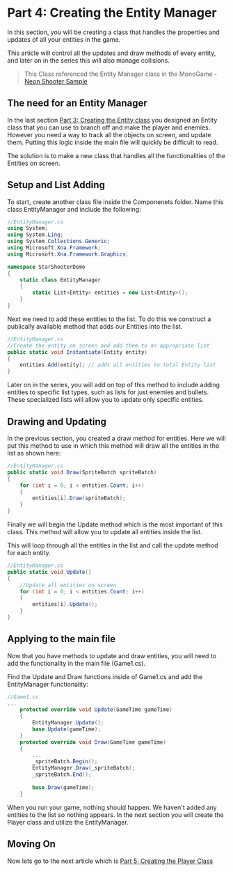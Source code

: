 # Part 4: Creating the Entity Manager
In this section, you will be creating a class that handles the properties and updates of all your entities in the game. 

This article will control all the updates and draw methods of every entity, and later on in the series this will also manage collisions.

> This Class referenced the Entity Manager class in the MonoGame - [Neon Shooter Sample](https://docs.monogame.net/articles/samples.html)

## The need for an Entity Manager
In the last section [Part 3: Creating the Entity class](~/articles/tutorials/3_creating_entity_class.md) you designed an Entity class that you can use to branch off and make the player and enemies. However you need a way to track all the objects on screen, and update them. Putting this logic inside the main file will quickly be difficult to read.

The solution is to make a new class that handles all the functionalities of the Entities on screen. 

## Setup and List Adding
To start, create another class file inside the Componenets folder. Name this class EntityManager and include the following:

```csharp
//EntityManager.cs
using System;
using System.Linq;
using System.Collections.Generic;
using Microsoft.Xna.Framework;
using Microsoft.Xna.Framework.Graphics;

namespace StarShooterDemo
{
    static class EntityManager
    {
        static List<Entity> entities = new List<Entity>();
    }
}
```


Next we need to add these entities to the list. To do this we construct a publically available method that adds our Entities into the list.

```csharp
//EntityManager.cs
//Create the entity on screen and add them to an appropriate list
public static void Instantiate(Entity entity)
{
    entities.Add(entity); // adds all entities to total Entity list
}
```

Later on in the series, you will add on top of this method to include adding entities to specific list types, such as lists for just enemies and bullets. These specialized lists will allow you to update only specific entities.

## Drawing and Updating
In the previous section, you created a draw method for entities. Here we will put this method to use in which this method will draw all the entities in the list as shown here:

```csharp
//EntityManager.cs
public static void Draw(SpriteBatch spriteBatch)
{
    for (int i = 0; i < entities.Count; i++)
    {
        entities[i].Draw(spriteBatch);
    }
}
```

Finally we will begin the Update method which is the most important of this class. This method will allow you to update all entities inside the list. 

This will loop through all the entities in the list and call the update method for each entity.
```csharp
//EntityManager.cs
public static void Update()
{
    //Update all entities on screen
    for (int i = 0; i < entities.Count; i++)
    {
        entities[i].Update();
    }
}
```

## Applying to the main file
Now that you have methods to update and draw entities, you will need to add the functionality in the main file (Game1.cs).

Find the Update and Draw functions inside of Game1.cs and add the EntityManager functionality:

```csharp
//Game1.cs
...
    protected override void Update(GameTime gameTime)
    {
        EntityManager.Update();
        base.Update(gameTime);
    }
    protected override void Draw(GameTime gameTime) 
    {
        ...
        _spriteBatch.Begin();
        EntityManager.Draw(_spriteBatch);
        _spriteBatch.End();
        
        base.Draw(gameTime);
    }
```
When you run your game, nothing should happen. We haven't added any entities to the list so nothing appears. In the next section you will create the Player class and utilize the EntityManager.

## Moving On

Now lets go to the next article which is [Part 5: Creating the Player Class](~/articles/tutorials/5_creating_the_playear.md)
